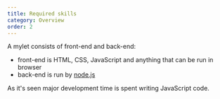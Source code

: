 ```yaml
---
title: Required skills
category: Overview
order: 2
---
```


A mylet consists of front-end and back-end:
 - front-end is HTML, CSS, JavaScript and anything that can be run in browser
 - back-end is run by [node.js](https://nodejs.org/)

As it's seen major development time is spent writing JavaScript code.